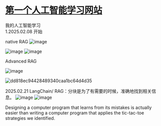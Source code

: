 # [第一个人工智能学习网站](https://brilliant.org/courses/intro-neural-networks/introduction-65/menace-short/?from_llp=computer-science)
我的人工智能学习<br>
1.2025.02.08 开始

native RAG
![image](https://github.com/user-attachments/assets/e5380073-2ed8-4378-b0a4-93df77c6b319)

![image](https://github.com/user-attachments/assets/da9ab192-c74b-4d83-a0e2-834bfa339b8e)
![image](https://github.com/user-attachments/assets/440994de-3052-4d3c-a746-4c8fa65455e1)


Advanced RAG

![image](https://github.com/user-attachments/assets/dd5bbfd8-47e2-4b0b-a134-3504aa73d847)

![dd818ec94428489340caa1bc64d4d35](https://github.com/user-attachments/assets/9a040f9d-9633-4a73-9429-7d58d6269ca7)

2025.02.21
LangChain/
RAG：分块是为了有需要的时候，准确地找到相关信息。
![image](https://github.com/user-attachments/assets/6be48551-0886-4def-8e6e-7d12ed71bc54)
![image](https://github.com/user-attachments/assets/40f6d7f8-1229-4ab2-9cb6-3d60f8abf1e3)


Designing a computer program that learns from its mistakes is actually easier than writing a computer program that applies the tic-tac-toe strategies we identified.
